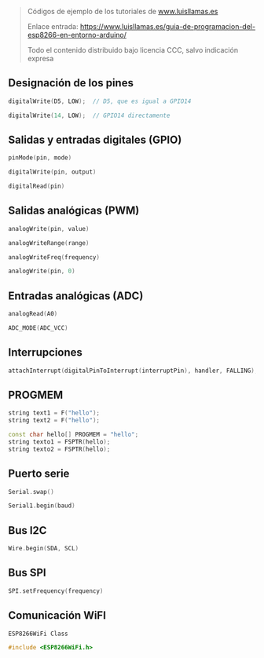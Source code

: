 > Códigos de ejemplo de los tutoriales de www.luisllamas.es
>
> Enlace entrada: https://www.luisllamas.es/guia-de-programacion-del-esp8266-en-entorno-arduino/
>
> Todo el contenido distribuido bajo licencia CCC, salvo indicación expresa

## Designación de los pines
```cpp
digitalWrite(D5, LOW);  // D5, que es igual a GPIO14

digitalWrite(14, LOW);  // GPIO14 directamente
```


## Salidas y entradas digitales (GPIO)
```cpp
pinMode(pin, mode)
```

```cpp
digitalWrite(pin, output)
```

```cpp
digitalRead(pin)
```


## Salidas analógicas (PWM)
```cpp
analogWrite(pin, value)
```

```cpp
analogWriteRange(range)
```

```cpp
analogWriteFreq(frequency)
```

```cpp
analogWrite(pin, 0)
```


## Entradas analógicas (ADC)
```cpp
analogRead(A0)
```

```cpp
ADC_MODE(ADC_VCC)
```


## Interrupciones
```cpp
attachInterrupt(digitalPinToInterrupt(interruptPin), handler, FALLING);
```


## PROGMEM
```cpp
string text1 = F("hello");
string text2 = F("hello");
```

```cpp
const char hello[] PROGMEM = "hello";
string texto1 = FSPTR(hello);
string texto2 = FSPTR(hello);
```


## Puerto serie
```cpp
Serial.swap()
```

```cpp
Serial1.begin(baud)
```


## Bus I2C
```cpp
Wire.begin(SDA, SCL)
```


## Bus SPI
```cpp
SPI.setFrequency(frequency)
```


## Comunicación WiFI
```cpp
ESP8266WiFi Class
```

```cpp
#include <ESP8266WiFi.h>
```


